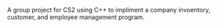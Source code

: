 A group project for CS2 using C++ to impliment a company invoentory, customer, and employee management program.
